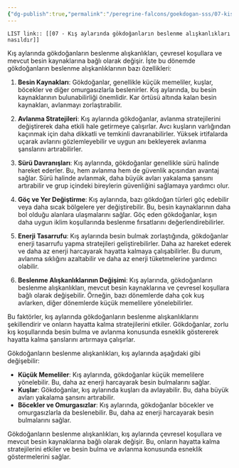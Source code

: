 ```yaml
---
{"dg-publish":true,"permalink":"/peregrine-falcons/goekdogan-sss/07-kis-aylarinda-goekdoganlarin-beslenme-aliskanliklari-nasildir/","updated":"2024-09-16T15:51:37.451+03:00"}
---
```


`LIST link:: [[07 - Kış aylarında gökdoğanların beslenme alışkanlıkları nasıldır]] `

Kış aylarında gökdoğanların beslenme alışkanlıkları, çevresel koşullara ve mevcut besin kaynaklarına bağlı olarak değişir. İşte bu dönemde gökdoğanların beslenme alışkanlıklarının bazı özellikleri:

1. **Besin Kaynakları**: Gökdoğanlar, genellikle küçük memeliler, kuşlar, böcekler ve diğer omurgasızlarla beslenirler. Kış aylarında, bu besin kaynaklarının bulunabilirliği önemlidir. Kar örtüsü altında kalan besin kaynakları, avlanmayı zorlaştırabilir.

2. **Avlanma Stratejileri**: Kış aylarında gökdoğanlar, avlanma stratejilerini değiştirerek daha etkili hale getirmeye çalışırlar. Avcı kuşların varlığından kaçınmak için daha dikkatli ve temkinli davranabilirler. Yüksek irtifalarda uçarak avlarını gözlemleyebilir ve uygun anı bekleyerek avlanma şanslarını artırabilirler.

3. **Sürü Davranışları**: Kış aylarında, gökdoğanlar genellikle sürü halinde hareket ederler. Bu, hem avlanma hem de güvenlik açısından avantaj sağlar. Sürü halinde avlanmak, daha büyük avları yakalama şansını artırabilir ve grup içindeki bireylerin güvenliğini sağlamaya yardımcı olur.

4. **Göç ve Yer Değiştirme**: Kış aylarında, bazı gökdoğan türleri göç edebilir veya daha sıcak bölgelere yer değiştirebilir. Bu, besin kaynaklarının daha bol olduğu alanlara ulaşmalarını sağlar. Göç eden gökdoğanlar, kışın daha uygun iklim koşullarında beslenme fırsatlarını değerlendirebilirler.

5. **Enerji Tasarrufu**: Kış aylarında besin bulmak zorlaştığında, gökdoğanlar enerji tasarrufu yapma stratejileri geliştirebilirler. Daha az hareket ederek ve daha az enerji harcayarak hayatta kalmaya çalışabilirler. Bu durum, avlanma sıklığını azaltabilir ve daha az enerji tüketmelerine yardımcı olabilir.

6. **Beslenme Alışkanlıklarının Değişimi**: Kış aylarında, gökdoğanların beslenme alışkanlıkları, mevcut besin kaynaklarına ve çevresel koşullara bağlı olarak değişebilir. Örneğin, bazı dönemlerde daha çok kuş avlarken, diğer dönemlerde küçük memelilere yönelebilirler.

Bu faktörler, kış aylarında gökdoğanların beslenme alışkanlıklarını şekillendirir ve onların hayatta kalma stratejilerini etkiler. Gökdoğanlar, zorlu kış koşullarında besin bulma ve avlanma konusunda esneklik göstererek hayatta kalma şanslarını artırmaya çalışırlar.

Gökdoğanların beslenme alışkanlıkları, kış aylarında aşağıdaki gibi değişebilir:

* **Küçük Memeliler**: Kış aylarında, gökdoğanlar küçük memelilere yönelebilir. Bu, daha az enerji harcayarak besin bulmalarını sağlar.
* **Kuşlar**: Gökdoğanlar, kış aylarında kuşları da avlayabilir. Bu, daha büyük avları yakalama şansını artırabilir.
* **Böcekler ve Omurgasızlar**: Kış aylarında, gökdoğanlar böcekler ve omurgasızlarla da beslenebilir. Bu, daha az enerji harcayarak besin bulmalarını sağlar.

Gökdoğanların beslenme alışkanlıkları, kış aylarında çevresel koşullara ve mevcut besin kaynaklarına bağlı olarak değişir. Bu, onların hayatta kalma stratejilerini etkiler ve besin bulma ve avlanma konusunda esneklik göstermelerini sağlar.
